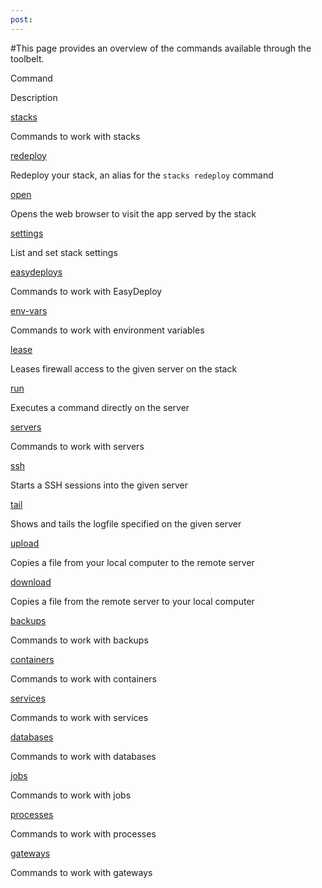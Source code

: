 ```yaml
---
post: 
---
```


#This page provides an overview of the commands available through the toolbelt.



    

    

        
Command

        
Description

    

    

    

	    

	        
[stacks](/toolbelt/toolbelt-stack-management)

	        
Commands to work with stacks

	    

	    

	        
[redeploy](/toolbelt/toolbelt-redeploy-command)

	        
Redeploy your stack, an alias for the `stacks redeploy` command

	    

	    

	        
[open](/toolbelt/toolbelt-open-command)

	        
Opens the web browser to visit the app served by the stack

	    

	    

	        
[settings](/toolbelt/toolbelt-settings-command)

	        
List and set stack settings

	    

	    

	        
[easydeploys](/toolbelt/toolbelt-easydeploy-commands)

	        
Commands to work with EasyDeploy

	    

	    

	        
[env-vars](/toolbelt/toolbelt-environment-variable-management)

	        
Commands to work with environment variables

	    

	    

	        
[lease](/toolbelt/toolbelt-lease-management)

	        
Leases firewall access to the given server on the stack

	    

	    

	        
[run](/toolbelt/toolbelt-run-command)

	        
Executes a command directly on the server

	    

	    

	        
[servers](/toolbelt/toolbelt-server-management)

	        
Commands to work with servers

	    

	    

	        
[ssh](/toolbelt/toolbelt-ssh-to-servers)

	        
Starts a SSH sessions into the given server

	    

	    

	        
[tail](/toolbelt/toolbelt-tail-command)

	        
Shows and tails the logfile specified on the given server

	    

	    

	        
[upload](/toolbelt/toolbelt-upload-command)

	        
Copies a file from your local computer to the remote server

	    

	    

	        
[download](/toolbelt/toolbelt-download-command)

	        
Copies a file from the remote server to your local computer

	    

	    

	        
[backups](/toolbelt/toolbelt-backup-management)

	        
Commands to work with backups

	    

	    

	        
[containers](/toolbelt/toolbelt-container-management)

	        
Commands to work with containers

	    

	    

	        
[services](/toolbelt/toolbelt-service-management)
	
	        
Commands to work with services

	    

	    

	        
[databases](/toolbelt/toolbelt-database-management)

	        
Commands to work with databases

	    

	    

	        
[jobs](/toolbelt/toolbelt-job-management)

	        
Commands to work with jobs

	    

	    

	        
[processes](/toolbelt/toolbelt-process-management)

	        
Commands to work with processes

	    

	    

	        
[gateways](/toolbelt/toolbelt-gateway-management)

	        
Commands to work with gateways

	    

    



